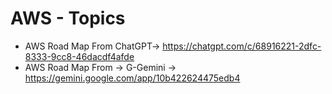 # AWS - Topics

* AWS Road Map  From ChatGPT-> https://chatgpt.com/c/68916221-2dfc-8333-9cc8-46dacdf4afde
* AWS Road Map From -> G-Gemini -> https://gemini.google.com/app/10b422624475edb4
